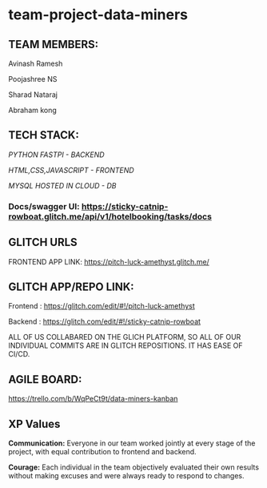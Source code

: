 # team-project-data-miners

## **TEAM MEMBERS:**

Avinash Ramesh 

Poojashree NS

Sharad Nataraj

Abraham kong



## **TECH STACK:**

_PYTHON FASTPI - BACKEND_

_HTML,CSS,JAVASCRIPT - FRONTEND_

_MYSQL HOSTED IN CLOUD - DB_

### **Docs/swagger UI:** https://sticky-catnip-rowboat.glitch.me/api/v1/hotelbooking/tasks/docs


## **GLITCH URLS**

FRONTEND APP LINK: https://pitch-luck-amethyst.glitch.me/

## GLITCH APP/REPO LINK:

Frontend : https://glitch.com/edit/#!/pitch-luck-amethyst

Backend : https://glitch.com/edit/#!/sticky-catnip-rowboat

ALL OF US COLLABARED ON THE GLICH PLATFORM, SO ALL OF OUR INDIVIDUAL COMMITS ARE IN GLITCH REPOSITIONS. IT HAS EASE OF CI/CD.

## **AGILE BOARD:**
https://trello.com/b/WqPeCt9t/data-miners-kanban

## **XP Values**

**Communication:**  Everyone in our team worked jointly at every stage of the project, with equal contribution to frontend and backend.

**Courage:**  Each individual in the team objectively evaluated their own results without making excuses and were always ready to respond to changes.
